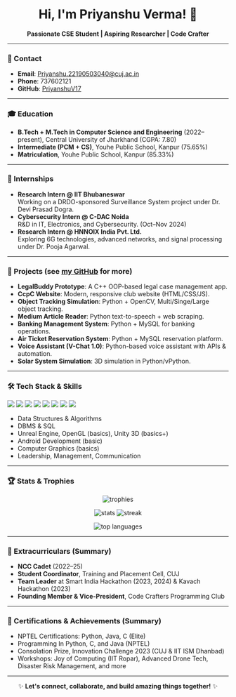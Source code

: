 <!-- Hi there, I'm Priyanshu Verma! 👋 -->

<h1 align="center">Hi, I'm Priyanshu Verma! 👋</h1>
<p align="center">
  <b>Passionate CSE Student | Aspiring Researcher | Code Crafter</b>
</p>

---

### 📱 Contact

- **Email**: Priyanshu.22190503040@cuj.ac.in
- **Phone**: 737602121
- **GitHub**: [PriyanshuV17](https://github.com/PriyanshuV17)

---

### 🎓 Education

- **B.Tech + M.Tech in Computer Science and Engineering** (2022–present), Central University of Jharkhand (CGPA: 7.80)
- **Intermediate (PCM + CS)**, Youhe Public School, Kanpur (75.65%)
- **Matriculation**, Youhe Public School, Kanpur (85.33%)

---

### 💼 Internships

- **Research Intern @ IIT Bhubaneswar**  
  Working on a DRDO-sponsored Surveillance System project under Dr. Devi Prasad Dogra.
- **Cybersecurity Intern @ C-DAC Noida**  
  R&D in IT, Electronics, and Cybersecurity. (Oct–Nov 2024)
- **Research Intern @ HNNOIX India Pvt. Ltd.**  
  Exploring 6G technologies, advanced networks, and signal processing under Dr. Pooja Agarwal.

---

### 🚀 Projects (see [my GitHub](https://github.com/PriyanshuV17) for more)

- **LegalBuddy Prototype**: A C++ OOP-based legal case management app.
- **CcpC Website**: Modern, responsive club website (HTML/CSS/JS).
- **Object Tracking Simulation**: Python + OpenCV, Multi/Singe/Large object tracking.
- **Medium Article Reader**: Python text-to-speech + web scraping.
- **Banking Management System**: Python + MySQL for banking operations.
- **Air Ticket Reservation System**: Python + MySQL reservation platform.
- **Voice Assistant (V-Chat 1.0)**: Python-based voice assistant with APIs & automation.
- **Solar System Simulation**: 3D simulation in Python/vPython.

---

### 🛠️ Tech Stack & Skills

<p>
  <img src="https://img.shields.io/badge/Python-3776AB?style=flat&logo=python&logoColor=white"/>
  <img src="https://img.shields.io/badge/Java-007396?style=flat&logo=java&logoColor=white"/>
  <img src="https://img.shields.io/badge/C-00599C?style=flat&logo=c&logoColor=white"/>
  <img src="https://img.shields.io/badge/C++-00599C?style=flat&logo=c%2B%2B&logoColor=white"/>
  <img src="https://img.shields.io/badge/HTML5-E34F26?style=flat&logo=html5&logoColor=white"/>
  <img src="https://img.shields.io/badge/CSS3-1572B6?style=flat&logo=css3&logoColor=white"/>
  <img src="https://img.shields.io/badge/MySQL-4479A1?style=flat&logo=mysql&logoColor=white"/>
  <img src="https://img.shields.io/badge/GitHub-181717?style=flat&logo=github&logoColor=white"/>
</p>

- Data Structures & Algorithms
- DBMS & SQL
- Unreal Engine, OpenGL (basics), Unity 3D (basics+)
- Android Development (basic)
- Computer Graphics (basics)
- Leadership, Management, Communication

---

### 🏆 Stats & Trophies

<p align="center">
  <img src="https://github-profile-trophy.vercel.app/?username=PriyanshuV17&theme=darkhub" alt="trophies"/>
</p>
<p align="center">
  <img src="https://github-readme-stats.vercel.app/api?username=PriyanshuV17&show_icons=true&theme=tokyonight" alt="stats"/>
  <img src="https://github-readme-streak-stats.herokuapp.com/?user=PriyanshuV17&theme=tokyonight" alt="streak"/>
</p>
<p align="center">
  <img src="https://github-readme-stats.vercel.app/api/top-langs/?username=PriyanshuV17&layout=compact&theme=tokyonight" alt="top languages"/>
</p>

---

### 🌟 Extracurriculars (Summary)

- **NCC Cadet** (2022–25)
- **Student Coordinator**, Training and Placement Cell, CUJ
- **Team Leader** at Smart India Hackathon (2023, 2024) & Kavach Hackathon (2023)
- **Founding Member & Vice-President**, Code Crafters Programming Club

---

### 📜 Certifications & Achievements (Summary)

- NPTEL Certifications: Python, Java, C (Elite)
- Programming In Python, C, and Java (NPTEL)
- Consolation Prize, Innovation Challenge 2023 (CUJ & IIT ISM Dhanbad)
- Workshops: Joy of Computing (IIT Ropar), Advanced Drone Tech, Disaster Risk Management, and more

---

<div align="center">

✨ <b>Let's connect, collaborate, and build amazing things together!</b> ✨

</div>
